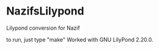 # NazifsLilypond
Lilypond conversion for Nazif

to run, just type "make"
Worked with GNU LilyPond 2.20.0.

